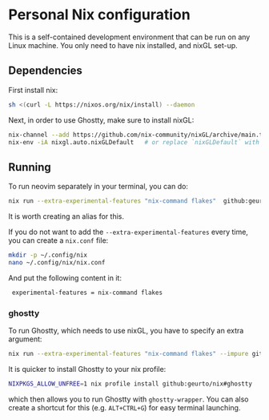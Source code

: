# Personal Nix configuration
This is a self-contained development environment that can be run on any Linux machine. You only need to have nix installed, and nixGL set-up.

## Dependencies
First install nix:
```bash
sh <(curl -L https://nixos.org/nix/install) --daemon
```

Next, in order to use Ghostty, make sure to install nixGL:
```bash
nix-channel --add https://github.com/nix-community/nixGL/archive/main.tar.gz nixgl && nix-channel --update
nix-env -iA nixgl.auto.nixGLDefault   # or replace `nixGLDefault` with your desired wrapper
```

## Running

To run neovim separately in your terminal, you can do:
```bash
nix run --extra-experimental-features "nix-command flakes"  github:geurto/nix
```
It is worth creating an alias for this.

If you do not want to add the ``--extra-experimental-features`` every time, you can create a ``nix.conf`` file:
```bash
mkdir -p ~/.config/nix
nano ~/.config/nix/nix.conf
```

And put the following content in it:
```bash 
 experimental-features = nix-command flakes
```

### ghostty
To run Ghostty, which needs to use nixGL, you have to specify an extra argument:
```bash
nix run --extra-experimental-features "nix-command flakes" --impure github:nix-community/nixGL -- .#ghostty
```

It is quicker to install Ghostty to your nix profile:
```bash
NIXPKGS_ALLOW_UNFREE=1 nix profile install github:geurto/nix#ghostty
```

which then allows you to run Ghostty with ``ghostty-wrapper``. You can also create a shortcut for this (e.g. ``ALT+CTRL+G``) for easy terminal launching.
